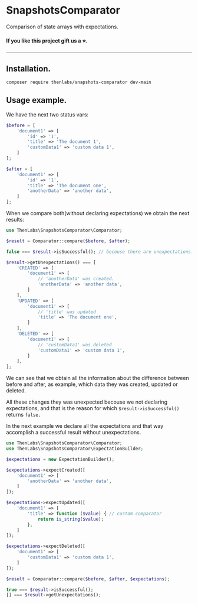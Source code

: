 
# SnapshotsComparator

Comparison of state arrays with expectations.

#### If you like this project gift us a ⭐.

<hr />

## Installation.

    composer require thenlabs/snapshots-comparator dev-main

## Usage example.

We have the next two status vars:

```php
$before = [
    'document1' => [
        'id' => '1',
        'title' => 'The document 1',
        'customData1' => 'custom data 1',
    ]
];

$after = [
    'document1' => [
        'id' => '1',
        'title' => 'The document one',
        'anotherData' => 'another data',
    ]
];
```

When we compare both(without declaring expectations) we obtain the next results:

```php
use ThenLabs\SnapshotsComparator\Comparator;

$result = Comparator::compare($before, $after);

false === $result->isSuccessful(); // becouse there are unexpectations.

$result->getUnexpectations() === [
    'CREATED' => [
        'document1' => [
            // 'anotherData' was created.
            'anotherData' => 'another data',
        ]
    ],
    'UPDATED' => [
        'document1' => [
            // 'title' was updated
            'title' => 'The document one',
        ]
    ],
    'DELETED' => [
        'document1' => [
            // 'customData1' was deleted
            'customData1' => 'custom data 1',
        ]
    ],
];
```

We can see that we obtain all the information about the difference between before and after, as example, which data they was created, updated or deleted.

All these changes they was unexpected becouse we not declaring expectations, and that is the reason for which `$result->isSuccessful()` returns `false.`

In the next example we declare all the expectations and that way accomplish a successful result without unexpectations.

```php
use ThenLabs\SnapshotsComparator\Comparator;
use ThenLabs\SnapshotsComparator\ExpectationBuilder;

$expectations = new ExpectationBuilder();

$expectations->expectCreated([
    'document1' => [
        'anotherData' => 'another data',
    ]
]);

$expectations->expectUpdated([
    'document1' => [
        'title' => function ($value) { // custom comparator
            return is_string($value);
        },
    ]
]);

$expectations->expectDeleted([
    'document1' => [
        'customData1' => 'custom data 1',
    ]
]);

$result = Comparator::compare($before, $after, $expectations);

true === $result->isSuccessful();
[] === $result->getUnexpectations();
```
